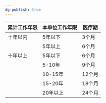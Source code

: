 ```yaml
---
dg-publish: true
---
```

| 累计工作年限 | 本单位工作年限 | 医疗期  |
| ------ | ------- | ---- |
| 十年以内   | 5年以下    | 3个月  |
|        | 5年以上    | 6个月  |
| 十年以上   | 5年以下    | 6个月  |
|        | 5-10年   | 9个月  |
|        | 10-15年  | 12个月 |
|        | 15-20年  | 18个月 |
|        | 20年以上   | 24个月 |